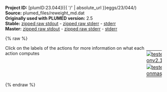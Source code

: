 **Project ID:** [plumID:23.044]({{ '/' | absolute_url }}eggs/23/044/)  
**Source:** plumed_files/reweight_md.dat  
**Originally used with PLUMED version:** 2.5  
**Stable:** [zipped raw stdout](reweight_md.dat.plumed.stdout.txt.zip) - [zipped raw stderr](reweight_md.dat.plumed.stderr.txt.zip) - [stderr](reweight_md.dat.plumed.stderr)  
**Master:** [zipped raw stdout](reweight_md.dat.plumed_master.stdout.txt.zip) - [zipped raw stderr](reweight_md.dat.plumed_master.stderr.txt.zip) - [stderr](reweight_md.dat.plumed_master.stderr)  

{% raw %}
<div style="width: 100%; float:left">
<div style="width: 90%; float:left" id="value_details_data/plumed_files/reweight_md.dat"> Click on the labels of the actions for more information on what each action computes </div>
<div style="width: 10%; float:left"><table><tr><td style="padding:1px"><a href="reweight_md.dat.plumed.stderr"><img src="https://img.shields.io/badge/v2.10-passing-green.svg" alt="tested onv2.10" /></a></td></tr><tr><td style="padding:1px"><a href="reweight_md.dat.plumed_master.stderr"><img src="https://img.shields.io/badge/master-failed-red.svg" alt="tested onmaster" /></a></td></tr></table></div></div>
<pre style="width=97%;">
<b name="data/plumed_files/reweight_md.dattheta" onclick='showPath("data/plumed_files/reweight_md.dat","data/plumed_files/reweight_md.dattheta","data/plumed_files/reweight_md.dattheta","brown")'>theta</b>: <span class="plumedtooltip" style="color:green">READ<span class="right">Read quantities from a colvar file. <a href="https://www.plumed.org/doc-master/user-doc/html/_r_e_a_d.html" style="color:green">More details</a><i></i></span></span> <span class="plumedtooltip">FILE<span class="right">the name of the file from which to read these quantities<i></i></span></span>=../input_files/angles.dat <span class="plumedtooltip">VALUES<span class="right">the values to read from the file<i></i></span></span>=theta <span class="plumedtooltip">IGNORE_TIME<span class="right"> ignore the time in the colvar file<i></i></span></span>
<span style="display:none;" id="data/plumed_files/reweight_md.dattheta">The READ action with label <b>theta</b> calculates the following quantities:<table  align="center" frame="void" width="95%" cellpadding="5%"><tr><td width="5%"><b> Quantity </b>  </td><td><b> Description </b> </td></tr><tr><td width="5%">theta..#!custom</td><td>the names of the output components for this action depend on the actions input file see the example inputs below for details</td></tr></table></span><b name="data/plumed_files/reweight_md.datphi" onclick='showPath("data/plumed_files/reweight_md.dat","data/plumed_files/reweight_md.datphi","data/plumed_files/reweight_md.datphi","brown")'>phi</b>: <span class="plumedtooltip" style="color:green">READ<span class="right">Read quantities from a colvar file. <a href="https://www.plumed.org/doc-master/user-doc/html/_r_e_a_d.html" style="color:green">More details</a><i></i></span></span> <span class="plumedtooltip">FILE<span class="right">the name of the file from which to read these quantities<i></i></span></span>=../input_files/angles.dat <span class="plumedtooltip">VALUES<span class="right">the values to read from the file<i></i></span></span>=phi <span class="plumedtooltip">IGNORE_TIME<span class="right"> ignore the time in the colvar file<i></i></span></span>
<span style="display:none;" id="data/plumed_files/reweight_md.datphi">The READ action with label <b>phi</b> calculates the following quantities:<table  align="center" frame="void" width="95%" cellpadding="5%"><tr><td width="5%"><b> Quantity </b>  </td><td><b> Description </b> </td></tr><tr><td width="5%">phi..#!custom</td><td>the names of the output components for this action depend on the actions input file see the example inputs below for details</td></tr></table></span><b name="data/plumed_files/reweight_md.dathh" onclick='showPath("data/plumed_files/reweight_md.dat","data/plumed_files/reweight_md.dathh","data/plumed_files/reweight_md.dathh","brown")'>hh</b>: <span class="plumedtooltip" style="color:green">HISTOGRAM<span class="right">Accumulate the average probability density along a few CVs from a trajectory. <a href="https://www.plumed.org/doc-master/user-doc/html/_h_i_s_t_o_g_r_a_m.html" style="color:green">More details</a><i></i></span></span> <span class="plumedtooltip">ARG<span class="right">the quantities that are being used to construct the histogram<i></i></span></span>=<b name="data/plumed_files/reweight_md.datphi">phi</b>,<b name="data/plumed_files/reweight_md.dattheta">theta</b> <span class="plumedtooltip">GRID_MIN<span class="right"> the lower bounds for the grid<i></i></span></span>=-pi,0 <span class="plumedtooltip">GRID_MAX<span class="right"> the upper bounds for the grid<i></i></span></span>=pi,pi <span class="plumedtooltip">GRID_BIN<span class="right">the number of bins for the grid<i></i></span></span>=100,100 <span class="plumedtooltip">BANDWIDTH<span class="right">the bandwidths for kernel density esimtation<i></i></span></span>=0.05,0.05 <span class="plumedtooltip">KERNEL<span class="right"> the kernel function you are using<i></i></span></span>=GAUSSIAN
<span style="display:none;" id="data/plumed_files/reweight_md.dathh">The HISTOGRAM action with label <b>hh</b> calculates the following quantities:<table  align="center" frame="void" width="95%" cellpadding="5%"><tr><td width="5%"><b> Quantity </b>  </td><td><b> Description </b> </td></tr><tr><td width="5%">hh.value</td><td>the estimate of the histogram as a function of the argument that was obtained</td></tr></table></span><b name="data/plumed_files/reweight_md.datff" onclick='showPath("data/plumed_files/reweight_md.dat","data/plumed_files/reweight_md.datff","data/plumed_files/reweight_md.datff","brown")'>ff</b>: <span class="plumedtooltip" style="color:green">CONVERT_TO_FES<span class="right">Convert a histogram to a free energy surface. <a href="https://www.plumed.org/doc-master/user-doc/html/_c_o_n_v_e_r_t__t_o__f_e_s.html" style="color:green">More details</a><i></i></span></span> <span class="plumedtooltip">GRID<span class="right">the histogram that you would like to convert into a free energy surface (old syntax)<i></i></span></span>=<b name="data/plumed_files/reweight_md.dathh">hh</b> <span class="plumedtooltip">TEMP<span class="right">the temperature at which you are operating<i></i></span></span>=298
<span style="display:none;" id="data/plumed_files/reweight_md.datff">The CONVERT_TO_FES action with label <b>ff</b> calculates the following quantities:<table  align="center" frame="void" width="95%" cellpadding="5%"><tr><td width="5%"><b> Quantity </b>  </td><td><b> Description </b> </td></tr><tr><td width="5%">ff.value</td><td>the free energy surface</td></tr></table></span><span class="plumedtooltip" style="color:green">DUMPGRID<span class="right">Output the function on the grid to a file with the PLUMED grid format. <a href="https://www.plumed.org/doc-master/user-doc/html/_d_u_m_p_g_r_i_d.html" style="color:green">More details</a><i></i></span></span> <span class="plumedtooltip">GRID<span class="right">the grid you would like to print (can also use ARG for specifying what is being printed)<i></i></span></span>=<b name="data/plumed_files/reweight_md.datff">ff</b> <span class="plumedtooltip">FILE<span class="right"> the file on which to write the grid<i></i></span></span>=fes_2d.dat 
<span style="display:none;" id="data/plumed_files/reweight_md.dat">The DUMPGRID action with label <b></b> calculates something</span><span class="plumedtooltip" style="color:green">ENDPLUMED<span class="right">Terminate plumed input. <a href="https://www.plumed.org/doc-master/user-doc/html/_e_n_d_p_l_u_m_e_d.html" style="color:green">More details</a><i></i></span></span><span style="color:blue" class="comment">
</span></pre>
{% endraw %}
